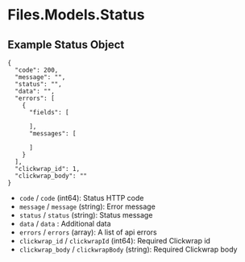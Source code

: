 # Files.Models.Status

## Example Status Object

```
{
  "code": 200,
  "message": "",
  "status": "",
  "data": "",
  "errors": [
    {
      "fields": [

      ],
      "messages": [

      ]
    }
  ],
  "clickwrap_id": 1,
  "clickwrap_body": ""
}
```

* `code` / `code`  (int64): Status HTTP code
* `message` / `message`  (string): Error message
* `status` / `status`  (string): Status message
* `data` / `data` : Additional data
* `errors` / `errors`  (array): A list of api errors
* `clickwrap_id` / `clickwrapId`  (int64): Required Clickwrap id
* `clickwrap_body` / `clickwrapBody`  (string): Required Clickwrap body
